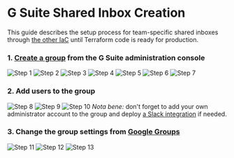# G Suite Shared Inbox Creation

This guide describes the setup process for team-specific shared inboxes through [the other IaC](https://twitter.com/mxcia/status/1244938574832775168) until Terraform code is ready for production.

### 1. [Create a group](https://admin.google.com/ac/groups) from the G Suite administration console
![Step 1](/images/gsuite-group-creation-1.png)
![Step 2](/images/gsuite-group-creation-2.png)
![Step 3](/images/gsuite-group-creation-3.png)
![Step 4](/images/gsuite-group-creation-4.png)
![Step 5](/images/gsuite-group-creation-5.png)
![Step 6](/images/gsuite-group-creation-6.png)
![Step 7](/images/gsuite-group-creation-7.png)

### 2. Add users to the group
![Step 8](/images/gsuite-group-creation-8.png)
![Step 9](/images/gsuite-group-creation-9.png)
![Step 10](/images/gsuite-group-creation-10.png)
*Nota bene:* don't forget to add your own administrator account to the group and deploy [a Slack integration](https://helpfulengineering.slack.com/apps/new/A0F81496D) if needed.

### 3. Change the group settings from [Google Groups](https://groups.google.com/a/helpfulengineering.org/forum/#!myforums)
![Step 11](/images/gsuite-group-creation-11.png)
![Step 12](/images/gsuite-group-creation-12.png)
![Step 13](/images/gsuite-group-creation-13.png)
